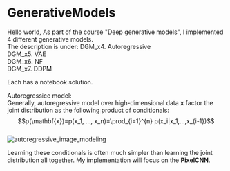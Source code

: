 # GenerativeModels

Hello world,
As part of the course "Deep generative models", I implemented 4 different generative models.  
The description is under:
DGM_x4. Autoregressive  
DGM_x5. VAE  
DGM_x6. NF  
DGM_x7. DDPM  

Each has a notebook solution.


Autoregressice model:   
Generally, autoregressive model over high-dimensional data $\mathbf{x}$ factor the joint distribution as the following product of conditionals:  
$$p(\mathbf{x})=p(x_1, ..., x_n)=\prod_{i=1}^{n} p(x_i|x_1,...,x_{i-1})$$   
![autoregressive_image_modeling](https://wiki.math.uwaterloo.ca/statwiki/images/thumb/5/5b/xi_img.png/500px-xi_img.png)


Learning these conditionals is often much simpler than learning the joint distribution all together.
My implementation will focus on the **PixelCNN**.


